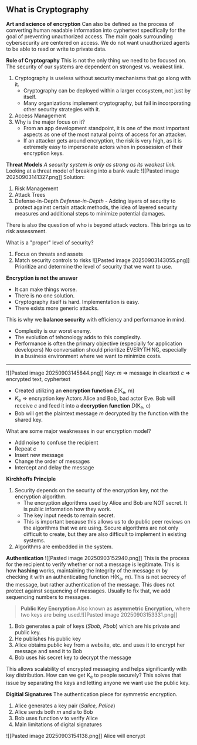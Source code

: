 ## What is Cryptography
**Art and science of encryption**
Can also be defined as the process of converting human readable information into cyphertext specifically for the goal of preventing unauthorized access. 
The main goals surrounding cybersecurity are centered on access. We do not want unauthorized agents to be able to read or write to private data. 

**Role of Cryptography**
This is not the only thing we need to be focused on. The security of our systems are dependent on strongest vs. weakest link.
1. Cryptography is useless without security mechanisms that go along with it.
	- Cryptography can be deployed within a larger ecosystem, not just by itself.
	- Many organizations implement cryptography, but fail in incorporating other security strategies with it. 
2. Access Management
3. Why is the major focus on it?
	- From an app development standpoint, it is one of the most important aspects as one of the most natural points of access for an attacker. 
	- If an attacker gets around encryption, the risk is very high, as it is extremely easy to impersonate actors when in possession of their encryption keys. 

**Threat Models**
*A security system is only as strong as its weakest link.*
Looking at a threat model of breaking into a bank vault:
![[Pasted image 20250903141327.png]]
Solution:
1. Risk Management
2. Attack Trees 
3. Defense-in-Depth 
*Defense-in-Depth* - Adding layers of security to protect against certain attack methods, the idea of layered security measures and additional steps to minimize potential damages. 

There is also the question of who is beyond attack vectors. This brings us to risk assessment. 

What is a "proper" level of security?
1. Focus on threats and assets
2. Match security controls to risks
![[Pasted image 20250903143055.png]]
Prioritize and determine the level of security that we want to use. 

**Encryption is not the answer**
- It can make things worse.
- There is no one solution. 
- Cryptography itself is hard. Implementation is easy. 
- There exists more generic attacks.

This is why we **balance security** with efficiency and performance in mind. 
- Complexity is our worst enemy. 
- The evolution of tehcnology adds to this complexity. 
- Performance is often the primary objective (especially for application developers)
No conversation should prioritize EVERYTHING, especially in a business environment where we want to minimize costs.


---


![[Pasted image 20250903145844.png]]
Key:
*m* => message in cleartext
*c* => encrypted text, cyphertext
- Created utilizing an **encryption function** *E*(K<sub>e</sub>, m)
- *K*<sub>e</sub> => encryption key 
Actors Alice and Bob, bad actor Eve. 
Bob will receive *c* and feed it into a **decryption function** *D*(K<sub>e</sub>, c)
- Bob will get the plaintext message *m* decrypted by the function with the shared key. 

What are some major weaknesses in our encryption model?
- Add noise to confuse the recipient
- Repeat *c* 
- Insert new message
- Change the order of messages
- Intercept and delay the message

**Kirchhoffs Principle**
1. Security depends on the security of the encryption key, not the encryption algorithm. 
	- The encryption algorithms used by Alice and Bob are NOT secret. It is public information how they work. 
	- The key input needs to remain secret. 
	- This is important because this allows us to do public peer reviews on the algorithms that we are using. Secure algorithms are not only difficult to create, but they are also difficult to implement in existing systems. 
2. Algorithms are embedded in the system.

**Authentication**
![[Pasted image 20250903152940.png]]
This is the process for the recipient to verify whether or not a message is legitimate. 
This is how **hashing** works, maintaining the integrity of the message *m* by checking it with an authenticating function H(K<sub>a</sub>, m). This is not secrecy of the message, but rather authentication of the message. This does not protect against sequencing of messages. Usually to fix that, we add sequencing numbers to messages. 

> **Public Key Encryption**
> Also known as **asymmetric Encryption,** where two keys are being used.![[Pasted image 20250903153331.png]]
1. Bob generates a pair of keys (*Sbob, Pbob*) which are his private and  
public key.  
2. He publishes his public key  
3. Alice obtains public key from a website, etc. and uses it to encrypt her  
message and send it to Bob
4. Bob uses his secret key to decrypt the message

This allows scalability of encrypted messaging and helps significantly with key distribution. How can we get K<sub>e</sub> to people securely? This solves that issue by separating the keys and letting anyone we want use the public key. 

**Digitial Signatures**
The authentication piece for symmetric encryption. 
1. Alice generates a key pair (*Salice, Palice*)  
2. Alice sends both *m* and *s* to Bob  
3. Bob uses function v to verify Alice  
4. Main limitations of digital signatures

![[Pasted image 20250903154138.png]]
Alice will encrypt 


